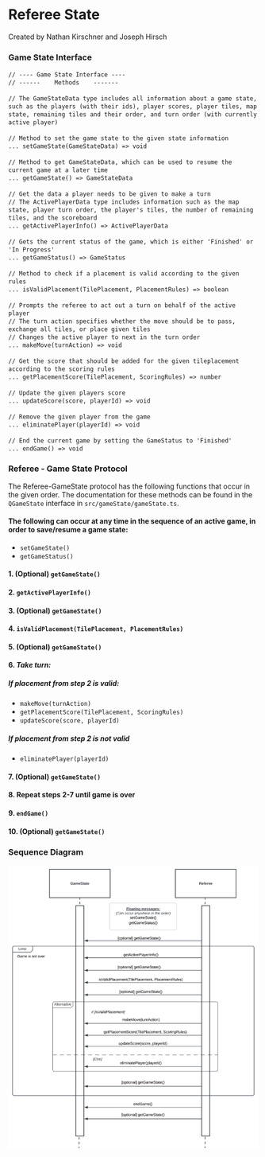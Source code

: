 # Referee State

Created by Nathan Kirschner and Joseph Hirsch

### Game State Interface

```
// ---- Game State Interface ----
// ------    Methods    -------

// The GameStateData type includes all information about a game state, such as the players (with their ids), player scores, player tiles, map state, remaining tiles and their order, and turn order (with currently active player)

// Method to set the game state to the given state information
... setGameState(GameStateData) => void

// Method to get GameStateData, which can be used to resume the current game at a later time
... getGameState() => GameStateData

// Get the data a player needs to be given to make a turn
// The ActivePlayerData type includes information such as the map state, player turn order, the player's tiles, the number of remaining tiles, and the scoreboard
... getActivePlayerInfo() => ActivePlayerData

// Gets the current status of the game, which is either 'Finished' or 'In Progress'
... getGameStatus() => GameStatus

// Method to check if a placement is valid according to the given rules
... isValidPlacement(TilePlacement, PlacementRules) => boolean

// Prompts the referee to act out a turn on behalf of the active player
// The turn action specifies whether the move should be to pass, exchange all tiles, or place given tiles
// Changes the active player to next in the turn order
... makeMove(turnAction) => void

// Get the score that should be added for the given tileplacement according to the scoring rules
... getPlacementScore(TilePlacement, ScoringRules) => number

// Update the given players score
... updateScore(score, playerId) => void

// Remove the given player from the game
... eliminatePlayer(playerId) => void

// End the current game by setting the GameStatus to 'Finished'
... endGame() => void

```

### Referee - Game State Protocol

The Referee-GameState protocol has the following functions that occur in the given order. The documentation for these methods can be found in the `QGameState` interface in `src/gameState/gameState.ts`.

#### The following can occur at any time in the sequence of an active game, in order to save/resume a game state:

- `setGameState()`
- `getGameStatus()`

#### 1. (Optional) `getGameState()`

#### 2. `getActivePlayerInfo()`

#### 3. (Optional) `getGameState()`

#### 4. `isValidPlacement(TilePlacement, PlacementRules)`

#### 5. (Optional) `getGameState()`

#### 6. _Take turn:_

##### If placement from step 2 is valid:

- `makeMove(turnAction)`
- `getPlacementScore(TilePlacement, ScoringRules)`
- `updateScore(score, playerId)`

##### If placement from step 2 is not valid

- `eliminatePlayer(playerId)`

#### 7. (Optional) `getGameState()`

#### 8. Repeat steps 2-7 until game is over

#### 9. `endGame()`

#### 10. (Optional) `getGameState()`

### Sequence Diagram

![Sequence Diagram](referee-state-sequence-diagram.svg)
